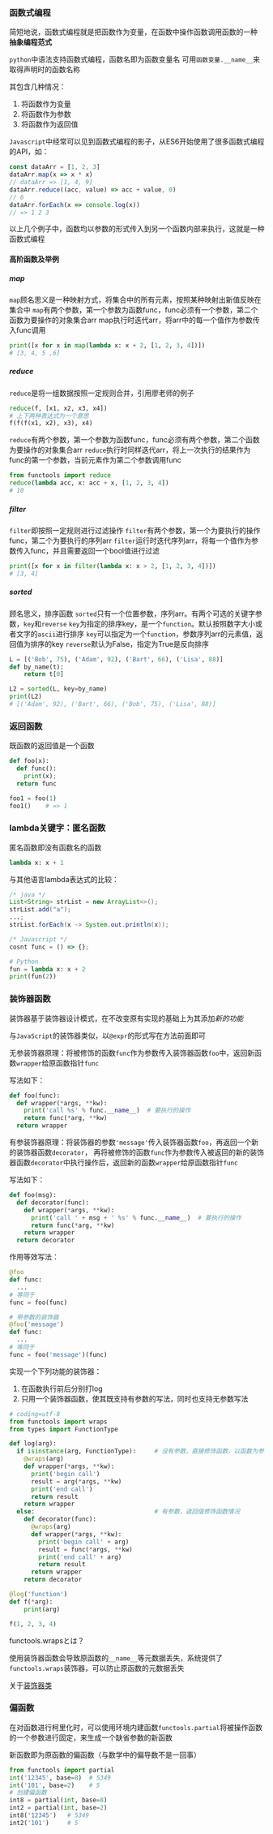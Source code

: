 ### 函数式编程

简短地说，函数式编程就是把函数作为变量，在函数中操作函数调用函数的一种 **抽象编程范式**

`python`中语法支持函数式编程，函数名即为函数变量名
可用`函数变量.__name__`来取得声明时的函数名称

其包含几种情况：

1. 将函数作为变量
2. 将函数作为参数
3. 将函数作为返回值

`Javascript`中经常可以见到函数式编程的影子，从ES6开始使用了很多函数式编程的API，如：

```js
const dataArr = [1, 2, 3]
dataArr.map(x => x * x)
// dataArr => [1, 4, 9]
dataArr.reduce((acc, value) => acc + value, 0)
// 6
dataArr.forEach(x => console.log(x))
// => 1 2 3
```

以上几个例子中，函数均以参数的形式传入到另一个函数内部来执行，这就是一种函数式编程

#### 高阶函数及举例

##### map

`map`顾名思义是一种映射方式，将集合中的所有元素，按照某种映射出新值反映在集合中
`map`有两个参数，第一个参数为函数func，func必须有一个参数，第二个函数为要操作的对象集合arr
map执行时迭代arr，将arr中的每一个值作为参数传入func调用

```py
print([x for x in map(lambda x: x + 2, [1, 2, 3, 4])])
# [3, 4, 5 ,6]
```

##### reduce

`reduce`是将一组数据按照一定规则合并，引用廖老师的例子

```py
reduce(f, [x1, x2, x3, x4])
# 上下两种表达式为一个意思
f(f(f(x1, x2), x3), x4)
```

`reduce`有两个参数，第一个参数为函数func，func必须有两个参数，第二个函数为要操作的对象集合arr
`reduce`执行时同样迭代arr，将上一次执行的结果作为func的第一个参数，当前元素作为第二个参数调用func

```py
from functools import reduce
reduce(lambda acc, x: acc + x, [1, 2, 3, 4])
# 10
```

##### filter

`filter`即按照一定规则进行过滤操作
`filter`有两个参数，第一个为要执行的操作func，第二个为要执行的序列arr
`filter`运行时迭代序列arr，将每一个值作为参数传入func，并且需要返回一个bool值进行过滤

```py
print([x for x in filter(lambda x: x > 2, [1, 2, 3, 4])])
# [3, 4]
```

##### sorted

顾名思义，排序函数
`sorted`只有一个位置参数，序列arr。有两个可选的关键字参数，`key`和`reverse`
`key`为指定的排序key，是一个`function`。默认按照数字大小或者文字的`ascii`进行排序
`key`可以指定为一个`function`，参数序列arr的元素值，返回值为排序的key
`reverse`默认为False，指定为True是反向排序

```py
L = [('Bob', 75), ('Adam', 92), ('Bart', 66), ('Lisa', 88)]
def by_name(t):
    return t[0]

L2 = sorted(L, key=by_name)
print(L2)
# [('Adam', 92), ('Bart', 66), ('Bob', 75), ('Lisa', 88)]
```

### 返回函数

既函数的返回值是一个函数

```py
def foo(x):
  def func():
    print(x);
  return func

foo1 = foo(1)
foo1()    # => 1
```

### lambda关键字：匿名函数

匿名函数即没有函数名的函数

```py
lambda x: x + 1
```

与其他语言lambda表达式的比较：

```java
/* java */
List<String> strList = new ArrayList<>();
strList.add("a");
...;
strList.forEach(x -> System.out.println(x));
```

```js
/* Javascript */
cosnt func = () => {};
```

```py
# Python
fun = lambda x: x + 2
print(fun(2))
```

### 装饰器函数

装饰器基于装饰器设计模式，在不改变原有实现的基础上为其添加*新的功能*

与`JavaScript`的装饰器类似，以`@expr`的形式写在方法前面即可

无参装饰器原理：将被修饰的函数`func`作为参数传入装饰器函数`foo`中，返回新函数`wrapper`给原函数指针`func`

写法如下：

```py
def foo(func):
  def wrapper(*args, **kw):
    print('call %s' % func.__name__)  # 要执行的操作
    return func(*arg, **kw)
  return wrapper
```

有参装饰器原理：将装饰器的参数`'message'`传入装饰器函数`foo`，再返回一个新的装饰器函数`decorator`，
再将被修饰的函数`func`作为参数传入被返回的新的装饰器函数`decorator`中执行操作后，返回新的函数`wrapper`给原函数指针`func`

写法如下：

```py
def foo(msg):
  def decorator(func):
    def wrapper(*args, **kw):
      print('call ' + msg + ' %s' % func.__name__)  # 要执行的操作
      return func(*arg, **kw)
    return wrapper
  return decorator
```

作用等效写法：

```py
@foo
def func:
  ...
# 等同于
func = foo(func)

# 带参数的装饰器
@foo('message')
def func:
  ...
# 等同于
func = foo('message')(func)
```

实现一个下列功能的装饰器：

1. 在函数执行前后分别打log
2. 只用一个装饰器函数，使其既支持有参数的写法，同时也支持无参数写法

```py
# coding=utf-8
from functools import wraps
from types import FunctionType

def log(arg):
  if isinstance(arg, FunctionType):     # 没有参数，直接修饰函数，以函数为参的情况
    @wraps(arg)
    def wrapper(*args, **kw):
      print('begin call')
      result = arg(*args, **kw)
      print('end call')
      return result
    return wrapper
  else:                                 # 有参数，返回值修饰函数情况
    def decorator(func):
      @wraps(arg)
      def wrapper(*args, **kw):
        print('begin call' + arg)
        result = func(*args, **kw)
        print('end call' + arg)
        return result
      return wrapper
    return decorator

@log('function')
def f(*arg):
    print(arg)

f(1, 2, 3, 4)
```

functools.wrapsとは？

使用装饰器函数会导致原函数的`__name__`等元数据丢失，系统提供了`functools.wraps`装饰器，可以防止原函数的元数据丢失

关于[装饰器类](https://p-jiangh.github.io/python-notebook/docs/syntax/oop#装饰器类)

### 偏函数

在对函数进行柯里化时，可以使用环境内建函数`functools.partial`将被操作函数的一个参数进行固定，来生成一个缺省参数的新函数

新函数即为原函数的偏函数（与数学中的偏导数不是一回事）

```py
from functools import partial
int('12345', base=8)  # 5349
int('101', base=2)    # 5
# 创建偏函数
int8 = partial(int, base=8)
int2 = partial(int, base=2)
int8('12345')   # 5349
int2('101')     # 5
```
